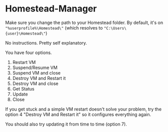 # Homestead-Manager

Make sure you change the path to your Homestead folder. By default, it's on ```"%userprofile%\Homestead\"``` (which resolves to ```"C:\Users\{user}\Homestead\"```)

No instructions. Pretty self explanatory.

You have four options.
1. Restart VM
2. Suspend/Resume VM 
3. Suspend VM and close
4. Destroy VM and Restart it
5. Destroy VM and close
6. Get Status
7. Update
8. Close

If you get stuck and a simple VM restart doesn't solve your problem, try the option 4 "Destroy VM and Restart it" so it configures everything again.

You should also try updating it from time to time (option 7).